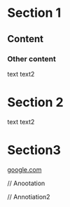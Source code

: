 # Section 1
## Content
### Other content
text
text2
# Section 2
text
text2
# Section3
[google.com](https://google.com)

// Anootation

// Annotiation2
